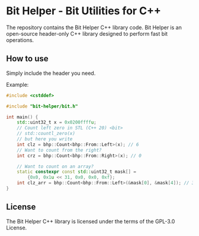 # Bit Helper - Bit Utilities for C++
The repository contains the Bit Helper C++ library code. Bit Helper is an open-source header-only C++ library designed to perform fast bit operations.

## How to use
Simply include the header you need.

Example:
```cpp
#include <cstddef>

#include "bit-helper/bit.h"

int main() {
    std::uint32_t x = 0x0200ffffu;
    // Count left zero in STL (C++ 20) <bit>
    // std::countl_zero(x)
    // but here you write
    int clz = bhp::Count<bhp::From::Left>(x); // 6
    // Want to count from the right?
    int crz = bhp::Count<bhp::From::Right>(x); // 0

    // Want to count on an array?
    static constexpr const std::uint32_t mask[] = 
        {0x0, 0x1u << 31, 0x0, 0x0, 0xf};
    int clz_arr = bhp::Count<bhp::From::Left>(&mask[0], &mask[4]); // 32
}

```

## License
The Bit Helper C++ library is licensed under the terms of the GPL-3.0 License.
